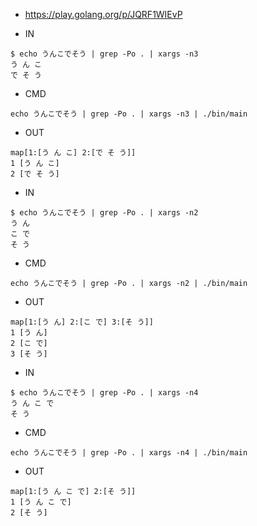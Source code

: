 - https://play.golang.org/p/JQRF1WIEvP


- IN

```
$ echo うんこでそう | grep -Po . | xargs -n3
う ん こ
で そ う
```

- CMD

```
echo うんこでそう | grep -Po . | xargs -n3 | ./bin/main
```

- OUT

```
map[1:[う ん こ] 2:[で そ う]]
1 [う ん こ]
2 [で そ う]
```

- IN

```
$ echo うんこでそう | grep -Po . | xargs -n2
う ん
こ で
そ う
```

- CMD

```
echo うんこでそう | grep -Po . | xargs -n2 | ./bin/main
```

- OUT

```
map[1:[う ん] 2:[こ で] 3:[そ う]]
1 [う ん]
2 [こ で]
3 [そ う]
```

- IN

```
$ echo うんこでそう | grep -Po . | xargs -n4
う ん こ で
そ う
```

- CMD

```
echo うんこでそう | grep -Po . | xargs -n4 | ./bin/main
```

- OUT

```
map[1:[う ん こ で] 2:[そ う]]
1 [う ん こ で]
2 [そ う]
```
